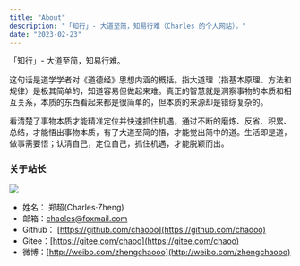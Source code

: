 ```yaml
---
title: "About"
description: "「知行」- 大道至简，知易行难（Charles 的个人网站）。"
date: "2023-02-23"
---
```


「知行」- 大道至简，知易行难。

这句话是道学学者对《道德经》思想内涵的概括。指大道理（指基本原理、方法和规律）是极其简单的，知道容易但做起来难。真正的智慧就是洞察事物的本质和相互关系，本质的东西看起来都是很简单的，但本质的来源却是错综复杂的。

看清楚了事物本质才能精准定位并快速抓住机遇，通过不断的磨炼、反省、积累、总结，才能悟出事物本质，有了大道至简的悟，才能觉出简中的道。生活即是道，做事需要悟；认清自己，定位自己，抓住机遇，才能脱颖而出。


### 关于站长

![](/images/author.jpg)

- 姓名： 郑超(Charles·Zheng)
- 邮箱：chaoles@foxmail.com
- Github： [https://github.com/chaooo](https://github.com/chaooo)
- Gitee：[https://gitee.com/chaoo](https://gitee.com/chaoo)
- 微博：[http://weibo.com/zhengchaooo](http://weibo.com/zhengchaooo)

